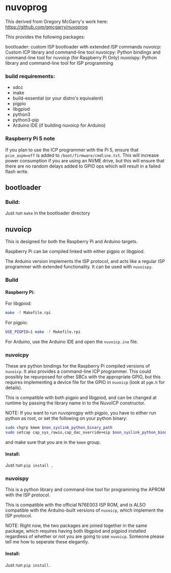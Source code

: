 # nuvoprog

This derived from Gregory McGarry's work here: https://github.com/gmcgarry/nuvoprog

This provides the following packages:

bootloader: custom ISP bootloader with extended ISP commands
nuvoicp: Custom ICP library and command-line tool
nuvoicpy: Python bindings and command-line tool for nuvoicp (for Raspberry Pi Only)
nuvoispy: Python library and command-line tool for ISP programming

### build requirements:
- sdcc
- make
- build-essential (or your distro's equivalent)
- pigpio
- libgpiod
- python3
- python3-pip
- Arduino IDE (if building nuvoicp for Arduino)

### Raspberry Pi 5 note

If you plan to use the ICP programmer with the Pi 5, ensure that `pcie_aspm=off` is added to `/boot/firmware/cmdline.txt`. This will increase power consumption if you are using an NVME drive, but this will ensure that there are no random delays added to GPIO ops which will result in a failed flash write.

## bootloader

### Build:
Just run `make` in the bootloader directory

## nuvoicp

This is designed for both the Raspberry Pi and Arduino targets.

Raspberry Pi can be compiled linked with either pigpio or libgpiod.

The Arduino version implements the ISP protocol, and acts like a regular ISP programmer with extended functionality. It can be used with `nuvoispy`.

### Build

#### Raspberry Pi:

For libgpiod:
```bash
make -f Makefile.rpi
```

For pigpio:
```bash
USE_PIGPIO=1 make -f Makefile.rpi
```

For Arduino, use the Arduino IDE and open the `nuvoicp.ino` file.

### nuvoicpy

These are python bindings for the Raspberry Pi compiled versions of `nuvoicp`. It also provides a command-line ICP programmer.
This could possibly be repurposed for other SBCs with the appropriate GPIO, but this requires implementing a device file for the GPIO in `nuvoicp` (look at `pgm.h` for details). 

This is compatible with both pigpio and libgpiod, and can be changed at runtime by passing the library name in to the NuvoICP constructor.

NOTE: If you want to run nuvoprogpy with pigpio, you have to either run python as root, or set the following on your python binary:
```bash
sudo chgrp kmem $non_syslink_python_binary_path
sudo setcap cap_sys_rawio,cap_dac_override+eip $non_syslink_python_binary_path
```
and make sure that you are in the `kmem` group.


#### Install:

Just run `pip install .`

### nuvoispy

This is a python library and command-line tool for programming the APROM with the ISP protocol.

This is compatible with the official N76E003 ISP ROM, and is ALSO compatible with the Arduino-built versions of `nuvoicp`, which implement the ISP protocol.

NOTE: Right now, the two packages are joined together in the same package, which requires having both libgpiod and pigpiod installed regardless of whether or not you are going to use `nuvoicp`. Someone please tell me how to seperate these elegantly.

#### Install:

Just run `pip install.`